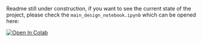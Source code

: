 Readme still under construction, if you want to see the current state of the project, please check the `main_design_notebook.ipynb` which can be opened here: 

[![Open In Colab](https://colab.research.google.com/assets/colab-badge.svg)](https://colab.research.google.com/github/dominik-strutz/WoWED-volcano/blob/main/main_design_notebook.ipynb)    